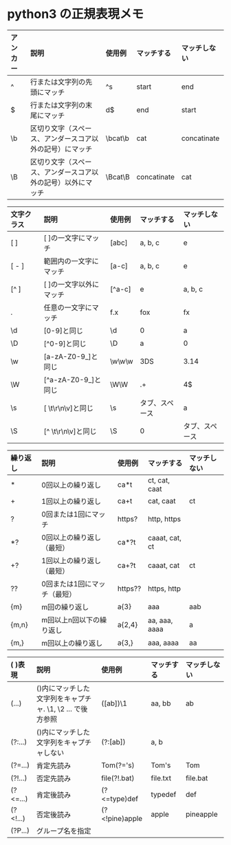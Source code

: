 # python3 の正規表現メモ

|アンカー|説明|使用例|マッチする|マッチしない|
|:---|:---|:---|:---|:---|
^|行または文字列の先頭にマッチ|^s|start|end|
$|行または文字列の末尾にマッチ|d$|end|start|
\b|区切り文字（スペース、アンダースコア以外の記号）にマッチ|\bcat\b|cat|concatinate|
\B|区切り文字（スペース、アンダースコア以外の記号）以外にマッチ|\Bcat\B|concatinate|cat|

|文字クラス|説明|使用例|マッチする|マッチしない|
|:---|:---|:---|:---|:---|
[ ]|[ ]の一文字にマッチ|[abc]|a, b, c|e|
[ - ]|範囲内の一文字にマッチ|[a-c]|a, b, c|e|
[^ ]|[ ]の一文字以外にマッチ|[^a-c]|e|a, b, c|
.|任意の一文字にマッチ|f.x|fox|fx|
\d|[0-9]と同じ|\d|0|a|
\D|[^0-9]と同じ|\D|a|0|
\w|[a-zA-Z0-9\_]と同じ|\w\w\w|3DS|3.14|
\W|[^a-zA-Z0-9\_]と同じ|\W\W|.+|4$|
\s|[ \t\r\n\v]と同じ|\s|タブ、スペース|a|
\S|[^ \t\r\n\v]と同じ|\S|0|タブ、スペース|


|繰り返し|説明|使用例|マッチする|マッチしない|
|:---|:---|:---|:---|:---|
\*|0回以上の繰り返し|ca\*t|ct, cat, caat||
+|1回以上の繰り返し|ca+t|cat, caat|ct|
?|0回または1回にマッチ|https?|http, https|
\*?|0回以上の繰り返し（最短）|ca\*?t|caaat, cat, ct||
+?|1回以上の繰り返し（最短）|ca+?t|caaat, cat|ct|
??|0回または1回にマッチ（最短）|https??|https, http||
{m}|m回の繰り返し|a{3}|aaa|aab|
{m,n}|m回以上n回以下の繰り返し|a{2,4}|aa, aaa, aaaa|a|
{m,}|m回以上の繰り返し|a{3,}|aaa, aaaa|aa|

|( )表現|説明|使用例|マッチする|マッチしない|
|:---|:---|:---|:---|:---|
(...)|()内にマッチした文字列をキャプチャ. \1, \2 ... で後方参照|([ab])\1|aa, bb|ab|
(?:...)|()内にマッチした文字列をキャプチャしない|(?:[ab])|a, b||
(?=...)|肯定先読み|Tom(?='s)|Tom's|Tom|
(?!...)|否定先読み|file(?!\.bat)|file.txt|file.bat|
(?<=...)|肯定後読み|(?<=type)def|typedef|def|
(?<!...)|否定後読み|(?<!pine)apple|apple|pineapple|
(?P...)|グループ名を指定
